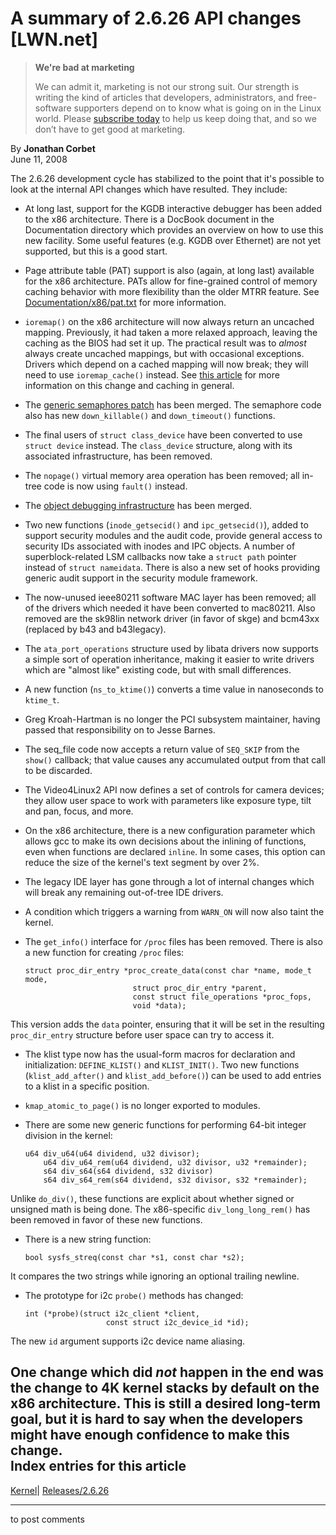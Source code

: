 # A summary of 2.6.26 API changes [LWN.net]

> **We're bad at marketing**
> 
> We can admit it, marketing is not our strong suit. Our strength is writing the kind of articles that developers, administrators, and free-software supporters depend on to know what is going on in the Linux world. Please [subscribe today](/Promo/nsn-bad/subscribe) to help us keep doing that, and so we don’t have to get good at marketing. 

By **Jonathan Corbet**  
June 11, 2008 

The 2.6.26 development cycle has stabilized to the point that it's possible to look at the internal API changes which have resulted. They include: 

  * At long last, support for the KGDB interactive debugger has been added to the x86 architecture. There is a DocBook document in the Documentation directory which provides an overview on how to use this new facility. Some useful features (e.g. KGDB over Ethernet) are not yet supported, but this is a good start. 

  * Page attribute table (PAT) support is also (again, at long last) available for the x86 architecture. PATs allow for fine-grained control of memory caching behavior with more flexibility than the older MTRR feature. See [Documentation/x86/pat.txt](/Articles/278994/) for more information. 

  * `ioremap()` on the x86 architecture will now always return an uncached mapping. Previously, it had taken a more relaxed approach, leaving the caching as the BIOS had set it up. The practical result was to _almost_ always create uncached mappings, but with occasional exceptions. Drivers which depend on a cached mapping will now break; they will need to use `ioremap_cache()` instead. See [this article](http://lwn.net/Articles/282250/) for more information on this change and caching in general. 

  * The [generic semaphores patch](http://lwn.net/Articles/273731/) has been merged. The semaphore code also has new `down_killable()` and `down_timeout()` functions. 

  * The final users of `struct class_device` have been converted to use `struct device` instead. The `class_device` structure, along with its associated infrastructure, has been removed. 

  * The `nopage()` virtual memory area operation has been removed; all in-tree code is now using `fault()` instead. 

  * The [object debugging infrastructure](http://lwn.net/Articles/271614/) has been merged. 

  * Two new functions (`inode_getsecid()` and `ipc_getsecid()`), added to support security modules and the audit code, provide general access to security IDs associated with inodes and IPC objects. A number of superblock-related LSM callbacks now take a `struct path` pointer instead of `struct nameidata`. There is also a new set of hooks providing generic audit support in the security module framework. 

  * The now-unused ieee80211 software MAC layer has been removed; all of the drivers which needed it have been converted to mac80211. Also removed are the sk98lin network driver (in favor of skge) and bcm43xx (replaced by b43 and b43legacy). 

  * The `ata_port_operations` structure used by libata drivers now supports a simple sort of operation inheritance, making it easier to write drivers which are "almost like" existing code, but with small differences. 

  * A new function (`ns_to_ktime()`) converts a time value in nanoseconds to `ktime_t`. 

  * Greg Kroah-Hartman is no longer the PCI subsystem maintainer, having passed that responsibility on to Jesse Barnes. 

  * The seq_file code now accepts a return value of `SEQ_SKIP` from the `show()` callback; that value causes any accumulated output from that call to be discarded. 

  * The Video4Linux2 API now defines a set of controls for camera devices; they allow user space to work with parameters like exposure type, tilt and pan, focus, and more. 

  * On the x86 architecture, there is a new configuration parameter which allows gcc to make its own decisions about the inlining of functions, even when functions are declared `inline`. In some cases, this option can reduce the size of the kernel's text segment by over 2%. 

  * The legacy IDE layer has gone through a lot of internal changes which will break any remaining out-of-tree IDE drivers. 

  * A condition which triggers a warning from `WARN_ON` will now also taint the kernel. 

  * The `get_info()` interface for `/proc` files has been removed. There is also a new function for creating `/proc` files: 
        
        struct proc_dir_entry *proc_create_data(const char *name, mode_t mode,
        					    struct proc_dir_entry *parent,
        					    const struct file_operations *proc_fops,
        					    void *data);
        

This version adds the `data` pointer, ensuring that it will be set in the resulting `proc_dir_entry` structure before user space can try to access it. 

  * The klist type now has the usual-form macros for declaration and initialization: `DEFINE_KLIST()` and `KLIST_INIT()`. Two new functions (`klist_add_after()` and `klist_add_before()`) can be used to add entries to a klist in a specific position. 

  * `kmap_atomic_to_page()` is no longer exported to modules. 

  * There are some new generic functions for performing 64-bit integer division in the kernel: 
        
        u64 div_u64(u64 dividend, u32 divisor);
            u64 div_u64_rem(u64 dividend, u32 divisor, u32 *remainder);
            s64 div_s64(s64 dividend, s32 divisor)
            s64 div_s64_rem(s64 dividend, s32 divisor, s32 *remainder);
        

Unlike `do_div()`, these functions are explicit about whether signed or unsigned math is being done. The x86-specific `div_long_long_rem()` has been removed in favor of these new functions. 

  * There is a new string function: 
        
        bool sysfs_streq(const char *s1, const char *s2);
        

It compares the two strings while ignoring an optional trailing newline. 

  * The prototype for i2c `probe()` methods has changed: 
        
        int (*probe)(struct i2c_client *client, 
                          const struct i2c_device_id *id);
        

The new `id` argument supports i2c device name aliasing. 




One change which did _not_ happen in the end was the change to 4K kernel stacks by default on the x86 architecture. This is still a desired long-term goal, but it is hard to say when the developers might have enough confidence to make this change.  
Index entries for this article  
---  
[Kernel](/Kernel/Index)| [Releases/2.6.26](/Kernel/Index#Releases-2.6.26)  
  


* * *

to post comments 
